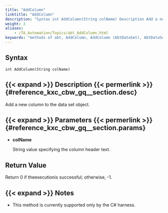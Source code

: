 ```yaml
--- 
title: "AddColumn"
linktitle: "AddColumn"
description: "Syntax int AddColumn(String colName) Description Add a new column to the data set object. Parameters colName String value specifying the column header text. Return Value Return 0 if the execution is ..."
weight: 3
aliases: 
    - /TA_Automation/Topics/abt_AddColumn.html
keywords: "methods of abt, AddColumn, AddColumn (AbtDataSet), AbtDataSet, addcolumn, abtdataset addcolumn, new column, add new column, append column"
---
```


## Syntax

`int AddColumn(String colName)`

## {{< expand >}} Description {{< permerlink >}} {#reference_kxc_cbw_gq__section.desc} 

Add a new column to the data set object.

## {{< expand >}} Parameters {{< permerlink >}} {#reference_kxc_cbw_gq__section.params} 

-   **colName**

    String value specifying the column header text.


## Return Value

Return 0 if theexecutionis successful; otherwise, -1.

## {{< expand >}} Notes

-   This method is currently supported only by the C\# harness.




